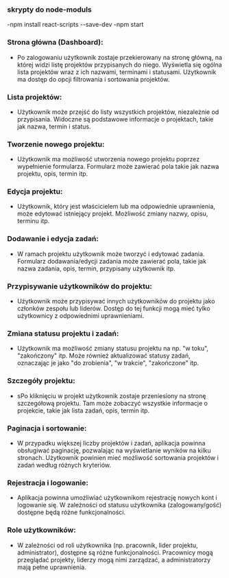 ### skrypty do node-moduls
-npm install react-scripts --save-dev
-npm start

### Strona główna (Dashboard):

- Po zalogowaniu użytkownik zostaje przekierowany na stronę główną, na której widzi listę projektów przypisanych do niego.
Wyświetla się ogólna lista projektów wraz z ich nazwami, terminami i statusami.
Użytkownik ma dostęp do opcji filtrowania i sortowania projektów.

### Lista projektów:

- Użytkownik może przejść do listy wszystkich projektów, niezależnie od przypisania.
Widoczne są podstawowe informacje o projektach, takie jak nazwa, termin i status.

### Tworzenie nowego projektu:

- Użytkownik ma możliwość utworzenia nowego projektu poprzez wypełnienie formularza.
Formularz może zawierać pola takie jak nazwa projektu, opis, termin itp.

### Edycja projektu:

- Użytkownik, który jest właścicielem lub ma odpowiednie uprawnienia, może edytować istniejący projekt.
Możliwość zmiany nazwy, opisu, terminu itp.

### Dodawanie i edycja zadań:

- W ramach projektu użytkownik może tworzyć i edytować zadania.
Formularz dodawania/edycji zadania może zawierać pola, takie jak nazwa zadania, opis, termin, przypisany użytkownik itp.

### Przypisywanie użytkowników do projektu:

- Użytkownik może przypisywać innych użytkowników do projektu jako członków zespołu lub liderów.
Dostęp do tej funkcji mogą mieć tylko użytkownicy z odpowiednimi uprawnieniami.

### Zmiana statusu projektu i zadań:

- Użytkownik ma możliwość zmiany statusu projektu na np. "w toku", "zakończony" itp.
Może również aktualizować statusy zadań, oznaczając je jako "do zrobienia", "w trakcie", "zakończone" itp.

### Szczegóły projektu:

- sPo kliknięciu w projekt użytkownik zostaje przeniesiony na stronę szczegółową projektu.
Tam może zobaczyć wszystkie informacje o projekcie, takie jak lista zadań, opis, termin itp.

### Paginacja i sortowanie:

- W przypadku większej liczby projektów i zadań, aplikacja powinna obsługiwać paginację, pozwalając na wyświetlanie wyników na kilku stronach.
Użytkownik powinien mieć możliwość sortowania projektów i zadań według różnych kryteriów.

### Rejestracja i logowanie:

- Aplikacja powinna umożliwiać użytkownikom rejestrację nowych kont i logowanie się.
W zależności od statusu użytkownika (zalogowany/gość) dostępne będą różne funkcjonalności.

### Role użytkowników:

- W zależności od roli użytkownika (np. pracownik, lider projektu, administrator), dostępne są różne funkcjonalności.
Pracownicy mogą przeglądać projekty, liderzy mogą nimi zarządzać, a administratorzy mają pełne uprawnienia.